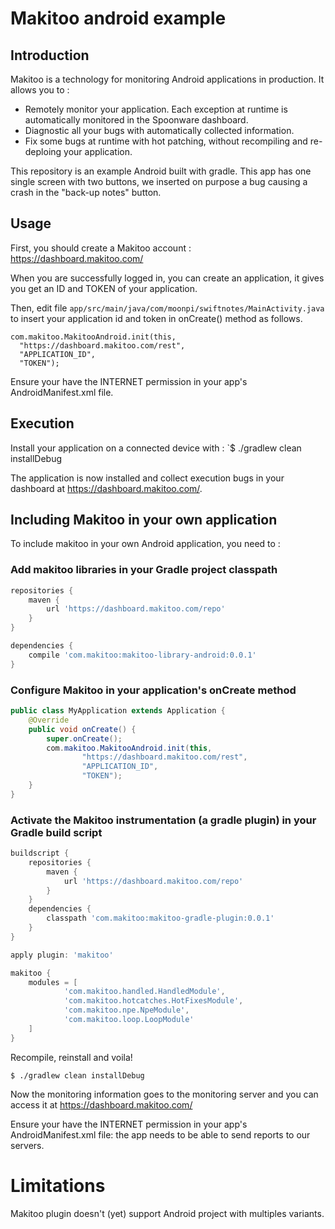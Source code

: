 # Makitoo android example

## Introduction
Makitoo is a technology for monitoring Android applications in production. It allows you to :
- Remotely monitor your application. Each exception at runtime is automatically monitored in the Spoonware dashboard.
- Diagnostic all your bugs with automatically collected information.
- Fix some bugs at runtime with hot patching, without recompiling and re-deploing your application.

This repository is an example Android built with gradle. This app has one single screen with two buttons, we inserted on purpose a bug causing a crash in the "back-up notes" button.

## Usage

First, you should create a Makitoo account : <https://dashboard.makitoo.com/>

When you are successfully logged in, you can create an application, it gives you get an ID and TOKEN of your application.

Then, edit file `app/src/main/java/com/moonpi/swiftnotes/MainActivity.java` to insert your application id and token in onCreate() method as follows.

    com.makitoo.MakitooAndroid.init(this,
      "https://dashboard.makitoo.com/rest",
      "APPLICATION_ID",
      "TOKEN");

Ensure your have the INTERNET permission in your app's AndroidManifest.xml file.

## Execution

Install your application on a connected device with :
`$ ./gradlew clean installDebug

The application is now installed and collect execution bugs in your dashboard at <https://dashboard.makitoo.com/>.

## Including Makitoo in your own application

To include makitoo in your own Android application, you need to :

### Add makitoo libraries in your Gradle project classpath
```groovy
repositories {
    maven {
        url 'https://dashboard.makitoo.com/repo'
    }
}

dependencies {
    compile 'com.makitoo:makitoo-library-android:0.0.1'
}
```

### Configure Makitoo in your application's onCreate method

```java
public class MyApplication extends Application {
    @Override
    public void onCreate() {
        super.onCreate();
        com.makitoo.MakitooAndroid.init(this,
                "https://dashboard.makitoo.com/rest",
                "APPLICATION_ID",
                "TOKEN");
    }
}
```

### Activate the Makitoo instrumentation (a gradle plugin) in your Gradle build script
```groovy
buildscript {
    repositories {
        maven {
            url 'https://dashboard.makitoo.com/repo'
        }
    }
    dependencies {
        classpath 'com.makitoo:makitoo-gradle-plugin:0.0.1'
    }
}

apply plugin: 'makitoo'

makitoo {
    modules = [
            'com.makitoo.handled.HandledModule',
            'com.makitoo.hotcatches.HotFixesModule',
            'com.makitoo.npe.NpeModule',
            'com.makitoo.loop.LoopModule'
    ]
}
```

Recompile, reinstall and voila!

`$ ./gradlew clean installDebug`

Now the monitoring information goes to the monitoring server and you can access it at <https://dashboard.makitoo.com/>

Ensure your have the INTERNET permission in your app's AndroidManifest.xml file: the app needs to be able to send reports to our servers.

# Limitations

Makitoo plugin doesn't (yet) support Android project with multiples variants.
